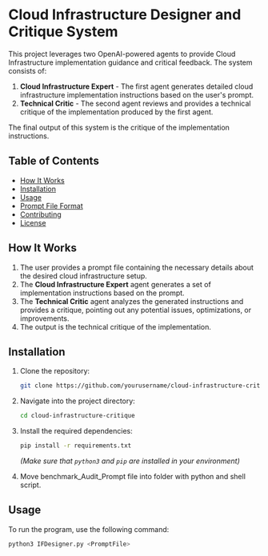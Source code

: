 # Cloud Infrastructure Designer and Critique System

This project leverages two OpenAI-powered agents to provide Cloud Infrastructure implementation guidance and critical feedback. The system consists of:

1. **Cloud Infrastructure Expert** - The first agent generates detailed cloud infrastructure implementation instructions based on the user's prompt.
2. **Technical Critic** - The second agent reviews and provides a technical critique of the implementation produced by the first agent.

The final output of this system is the critique of the implementation instructions.

## Table of Contents

- [How It Works](#how-it-works)
- [Installation](#installation)
- [Usage](#usage)
- [Prompt File Format](#prompt-file-format)
- [Contributing](#contributing)
- [License](#license)

## How It Works

1. The user provides a prompt file containing the necessary details about the desired cloud infrastructure setup.
2. The **Cloud Infrastructure Expert** agent generates a set of implementation instructions based on the prompt.
3. The **Technical Critic** agent analyzes the generated instructions and provides a critique, pointing out any potential issues, optimizations, or improvements.
4. The output is the technical critique of the implementation.

## Installation

1. Clone the repository:

    ```bash
    git clone https://github.com/yourusername/cloud-infrastructure-critique.git
    ```

2. Navigate into the project directory:

    ```bash
    cd cloud-infrastructure-critique
    ```

3. Install the required dependencies:

    ```bash
    pip install -r requirements.txt
    ```

   *(Make sure that `python3` and `pip` are installed in your environment)*

4. Move benchmark_Audit_Prompt file into folder with python and shell script.

## Usage

To run the program, use the following command:

```bash
python3 IFDesigner.py <PromptFile>
